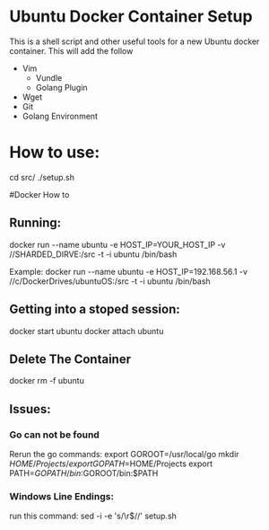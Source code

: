 # Ubuntu Docker Container Setup
This is a shell script and other useful tools for a new Ubuntu docker container.
This will add the follow
- Vim
  - Vundle
  - Golang Plugin
- Wget
- Git
- Golang Environment 

# How to use:
cd src/
./setup.sh

#Docker How to

## Running:
docker run --name ubuntu -e HOST_IP=YOUR_HOST_IP -v //SHARDED_DIRVE:/src -t -i ubuntu /bin/bash

Example:
docker run --name ubuntu -e HOST_IP=192.168.56.1 -v //c/DockerDrives/ubuntuOS:/src -t -i ubuntu /bin/bash

## Getting into a stoped session:
docker start ubuntu
docker attach ubuntu

## Delete The Container
docker rm -f ubuntu

## Issues:

### Go can not be found
Rerun the go commands:
export GOROOT=/usr/local/go
mkdir $HOME/Projects/
export GOPATH=$HOME/Projects
export PATH=$GOPATH/bin:$GOROOT/bin:$PATH

### Windows Line Endings:
run this command:
sed -i -e 's/\r$//' setup.sh
